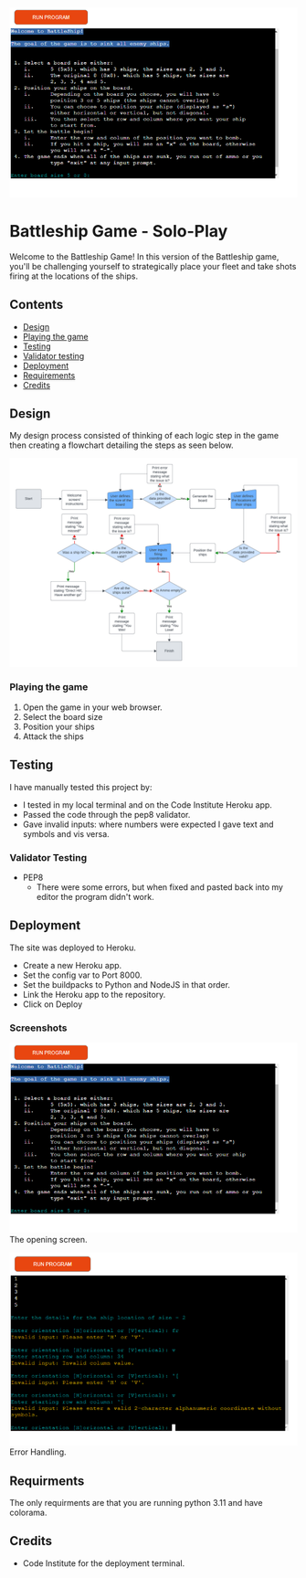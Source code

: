 
![battleship](assets/images/screenshots/battleships.png)

# Battleship Game - Solo-Play

Welcome to the Battleship Game! In this version of the Battleship game, you'll be challenging yourself to strategically place your fleet and take shots firing at the locations of the ships.


## Contents

* [Design](#design)
* [Playing the game](#playing_the_game)
* [Testing](#testing)
* [Validator testing](#valivador_testing)
* [Deployment](#deployment)
* [Requirements](#requirments)
* [Credits](#credits)


## Design

My design process consisted of thinking of each logic step in the game then creating a flowchart detailing the steps as seen below. 

![flowchart](assets/images/flowchart.png)

### Playing the game

1. Open the game in your web browser.
2. Select the board size
3. Position your ships
4. Attack the ships

## Testing

I have manually tested this project by:

- I tested in my local terminal and on the Code Institute Heroku app.
- Passed the code through the pep8 validator.
- Gave invalid inputs: where numbers were expected I gave text and symbols and vis versa.

### Validator Testing

- PEP8
    - There were some errors, but when fixed and pasted back into my editor the program didn't work.

## Deployment

The site was deployed to Heroku.
- Create a new Heroku app.
- Set the config var to Port 8000.
- Set the buildpacks to Python and NodeJS in that order.
- Link the Heroku app to the repository.
- Click on Deploy


### Screenshots

![battleships](assets/images/screenshots/battleships.png)
The opening screen.

![errorHandling](assets/images/screenshots/errorHandling.png)
Error Handling.

## Requirments

The only requirments are that you are running python 3.11 and have colorama.

## Credits

- Code Institute for the deployment terminal.